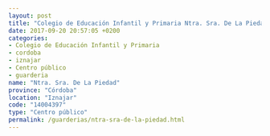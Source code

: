 ```yaml
---
layout: post
title: "Colegio de Educación Infantil y Primaria Ntra. Sra. De La Piedad"
date: 2017-09-20 20:57:05 +0200
categories:
- Colegio de Educación Infantil y Primaria
- cordoba
- iznajar
- Centro público
- guarderia
name: "Ntra. Sra. De La Piedad"
province: "Córdoba"
location: "Iznajar"
code: "14004397"
type: "Centro público"
permalink: /guarderias/ntra-sra-de-la-piedad.html
---
```

